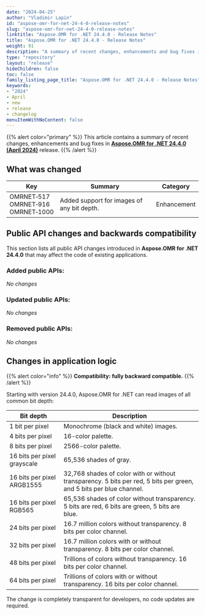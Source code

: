 ```yaml
---
date: "2024-04-25"
author: "Vladimir Lapin"
id: "aspose-omr-for-net-24-4-0-release-notes"
slug: "aspose-omr-for-net-24-4-0-release-notes"
linktitle: "Aspose.OMR for .NET 24.4.0 - Release Notes"
title: "Aspose.OMR for .NET 24.4.0 - Release Notes"
weight: 91
description: "A summary of recent changes, enhancements and bug fixes in Aspose.OMR for .NET 24.4.0 (April 2024) release."
type: "repository"
layout: "release"
hideChildren: false
toc: false
family_listing_page_title: "Aspose.OMR for .NET 24.4.0 - Release Notes"
keywords:
- "2024"
- April
- new
- release
- changelog
menuItemWithNoContent: false
---
```


{{% alert color="primary" %}}
This article contains a summary of recent changes, enhancements and bug fixes in [**Aspose.OMR for .NET 24.4.0 (April 2024)**](https://www.nuget.org/packages/Aspose.OMR/24.4.0) release.
{{% /alert %}}

## What was changed

Key | Summary | Category
--- | ------- | --------
OMRNET&#8209;517<br />OMRNET&#8209;916<br />OMRNET&#8209;1000 | Added support for images of any bit depth. | Enhancement

## Public API changes and backwards compatibility

This section lists all public API changes introduced in **Aspose.OMR for .NET 24.4.0** that may affect the code of existing applications.

### Added public APIs:

_No changes_

### Updated public APIs:

_No changes_

### Removed public APIs:

_No changes_

## Changes in application logic

{{% alert color="info" %}}
**Compatibility: fully backward compatible.**
{{% /alert %}}

Starting with version 24.4.0, Aspose.OMR for .NET can read images of all common bit depth:

Bit depth | Description
--------- | -----------
1 bit per pixel | Monochrome (black and white) images.
4 bits per pixel | 16-color palette.
8 bits per pixel | 2566-color palette.
16 bits per pixel grayscale | 65,536 shades of gray.
16 bits per pixel ARGB1555 | 32,768 shades of color with or without transparency. 5 bits per red, 5 bits per green, and 5 bits per blue channel.
16 bits per pixel RGB565 | 65,536 shades of color without transparency. 5 bits are red, 6 bits are green, 5 bits are blue.
24 bits per pixel | 16.7 million colors without transparency. 8 bits per color channel.
32 bits per pixel | 16.7 million colors with or without transparency. 8 bits per color channel.
48 bits per pixel | Trillions of colors without transparency. 16 bits per color channel.
64 bits per pixel | Trillions of colors with or without transparency. 16 bits per color channel.

The change is completely transparent for developers, no code updates are required.
